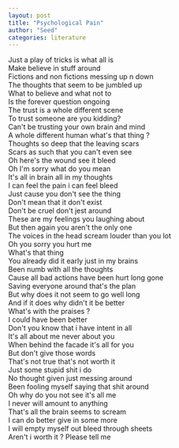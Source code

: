 ```yaml
---
layout: post
title: "Psychological Pain"
author: "Seed"
categories: literature
---
```


Just a play of tricks is what all is  
Make believe in stuff around  
Fictions and non fictions messing up n down  
The thoughts that seem to be jumbled up  
What to believe and what not to  
Is the forever question ongoing  
The trust is a whole different scene   
To trust someone are you kidding?  
Can't be trusting your own brain and mind  
A whole different human what's that thing ?  
Thoughts so deep that the leaving scars  
Scars as such that you can't even see  
Oh here's the wound see it bleed  
Oh I'm sorry what do you mean  
It's all in brain all in my thoughts  
I can feel the pain i can feel bleed  
Just cause you don't see the thing  
Don't mean that it don't exist  
Don't be cruel don't jest around  
These are my feelings you laughing about  
But then again you aren't the only one  
The voices in the head scream louder than you lot  
Oh you sorry you hurt me  
What's that thing  
You already did it early just in my brains  
Been numb with all the thoughts  
Cause all bad actions have been hurt long gone  
Saving everyone around that's the plan  
But why does it not seem to go well long  
And if it does why didn't it be better  
What's with the praises ?  
I could have been better  
Don't you know that i have intent in all  
It's all about me never about you  
When behind the facade it's all for you  
But don't give those words  
That's not true that's not worth it   
Just some stupid shit i do  
No thought given just messing around  
Been fooling myself saying that shit around  
Oh why do you not see it's all me  
I never will amount to anything  
That's all the brain seems to scream  
I can do better give in some more  
I will empty myself out bleed through sheets   
Aren't i worth it ? Please tell me  
